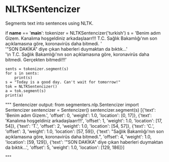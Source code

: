 # NLTKSentencizer

Segments text into sentences using NLTK.


if __name__ == '__main__':
    tokenizer = NLTKSentencizer('turkish')
    s = 'Benim adım Gizem. Kanalıma hoşgeldiniz arkadaşlaarr!!! T.C. Sağlık Bakamlığı\'nın son açıklamasına göre, koronavirüs daha bitmedi. ' \
        '"SON DAKİKA" diye çıkan haberleri duymaktan da bıktık...' \
        '\n T.C. Sağlık Bakamlığı\'nın son açıklamasına göre, koronavirüs daha bitmedi. Gerçekten bitmedi!!!'

    sents = tokenizer.segment(s)
    for s in sents:
        print(s)
    s = "Today is a good day. Can't wait for tomorrow!"
    tok = NLTKSentencizer()
    a = tok.segment(s)
    print(a)

"""
Sentencizer output:
from segmenters.nlp.Sentencizer import Sentencizer
sentencizer = Sentencizer()
sentencizer.segment(s)
[{'text': 'Benim adım Gizem.', 'offset': 0, 'weight': 1.0, 'location': [0, 17]}, {'text': 'Kanalıma hoşgeldiniz arkadaşlaarr!!!', 'offset': 1, 'weight': 1.0, 'location': [17, 54]}, {'text': 'T.', 'offset': 2, 'weight': 1.0, 'location': [54, 57]}, {'text': 'C.', 'offset': 3, 'weight': 1.0, 'location': [57, 59]}, {'text': "Sağlık Bakamlığı'nın son açıklamasına göre, koronavirüs daha bitmedi.", 'offset': 4, 'weight': 1.0, 'location': [59, 129]}, {'text': '"SON DAKİKA" diye çıkan haberleri duymaktan da bıktık...', 'offset': 5, 'weight': 1.0, 'location': [129, 186]}]

"""
 